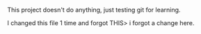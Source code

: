 This project doesn't do anything, just testing git for learning.

I changed this file 1 time
and forgot THIS> i forgot a change here.
